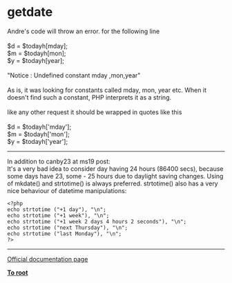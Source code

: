 # getdate



Andre&apos;s code will throw an error. for the following line<br>    <br>     $d = $todayh[mday];<br>     $m = $todayh[mon];<br>     $y = $todayh[year];<br><br>"Notice : Undefined constant mday ,mon,year"<br><br>As is, it was looking for constants called mday, mon, year etc. When it doesn&apos;t find such a constant, PHP interprets it as a string. <br><br>like any other request it should be wrapped in quotes like this<br><br>     $d = $todayh[&apos;mday&apos;];<br>     $m = $todayh[&apos;mon&apos;];<br>     $y = $todayh[&apos;year&apos;];  

---

In addition to canby23 at ms19 post:<br>It&apos;s a very bad idea to consider day having 24 hours (86400 secs), because some days have 23, some - 25 hours due to daylight saving changes. Using of mkdate() and strtotime() is always preferred. strtotime() also has a very nice behaviour of datetime manipulations:<br>

```
<?php
echo strtotime ("+1 day"), "\n";
echo strtotime ("+1 week"), "\n";
echo strtotime ("+1 week 2 days 4 hours 2 seconds"), "\n";
echo strtotime ("next Thursday"), "\n";
echo strtotime ("last Monday"), "\n"; 
?>
```
  

---

[Official documentation page](https://www.php.net/manual/en/function.getdate.php)

**[To root](/README.md)**